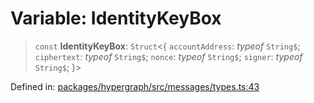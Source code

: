 # Variable: IdentityKeyBox

> `const` **IdentityKeyBox**: `Struct`\<\{ `accountAddress`: *typeof* `String$`; `ciphertext`: *typeof* `String$`; `nonce`: *typeof* `String$`; `signer`: *typeof* `String$`; \}\>

Defined in: [packages/hypergraph/src/messages/types.ts:43](https://github.com/hashirpm/hypergraph/blob/ab4ea1cdb9430798142e0d735aac9d31c2cf0ae0/packages/hypergraph/src/messages/types.ts#L43)
